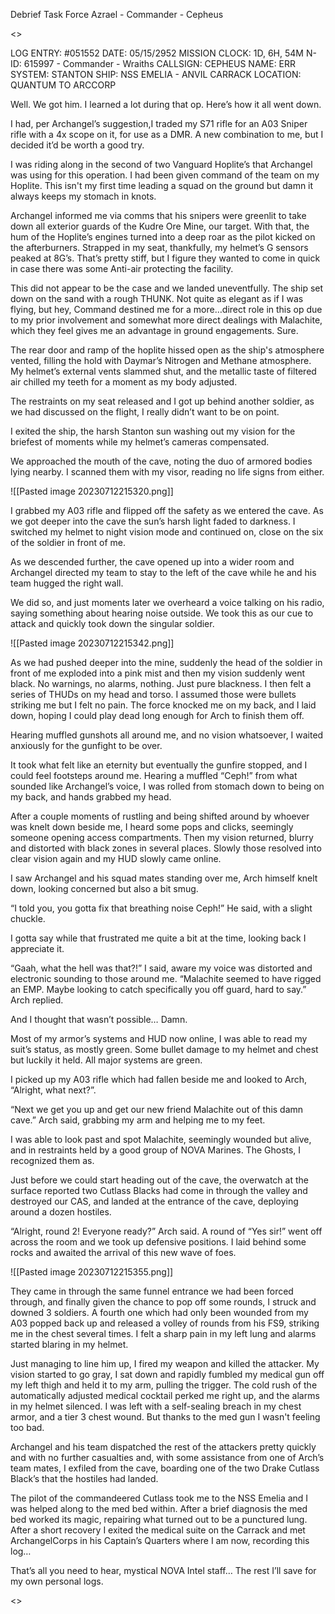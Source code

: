Debrief
Task Force Azrael - Commander - Cepheus

<<BEGIN LOG>>

LOG ENTRY: #051552
DATE: 05/15/2952
MISSION CLOCK: 1D, 6H, 54M
N-ID: 615997 - Commander - Wraiths
CALLSIGN: CEPHEUS
NAME: ERR
SYSTEM: STANTON
SHIP: NSS EMELIA - ANVIL CARRACK
LOCATION: QUANTUM TO ARCCORP

  

Well. We got him. I learned a lot during that op. Here’s how it all went down.

  

I had, per Archangel’s suggestion,I traded my S71 rifle for an A03 Sniper rifle with a 4x scope on it, for use as a DMR. A new combination to me, but I decided it’d be worth a good try.

  

I was riding along in the second of two Vanguard Hoplite’s that Archangel was using for this operation. I had been given command of the team on my Hoplite. This isn't my first time leading a squad on the ground but damn it always keeps my stomach in knots.

  

Archangel informed me via comms that his snipers were greenlit to take down all exterior guards of the Kudre Ore Mine, our target. With that, the hum of the Hoplite’s engines turned into a deep roar as the pilot kicked on the afterburners. Strapped in my seat, thankfully, my helmet’s G sensors peaked at 8G’s. That’s pretty stiff, but I figure they wanted to come in quick in case there was some Anti-air protecting the facility.

  

This did not appear to be the case and we landed uneventfully. The ship set down on the sand with a rough THUNK. Not quite as elegant as if I was flying, but hey, Command destined me for a more…direct role in this op due to my prior involvement and somewhat more direct dealings with Malachite, which they feel gives me an advantage in ground engagements. Sure.

  

The rear door and ramp of the hoplite hissed open as the ship's atmosphere vented, filling the hold with Daymar’s Nitrogen and Methane atmosphere. My helmet’s external vents slammed shut, and the metallic taste of filtered air chilled my teeth for a moment as my body adjusted.

  

The restraints on my seat released and I got up behind another soldier, as we had discussed on the flight, I really didn’t want to be on point.

I exited the ship, the harsh Stanton sun washing out my vision for the briefest of moments while my helmet’s cameras compensated.

We approached the mouth of the cave, noting the duo of armored bodies lying nearby. I scanned them with my visor, reading no life signs from either.

![[Pasted image 20230712215320.png]]

I grabbed my A03 rifle and flipped off the safety as we entered the cave. As we got deeper into the cave the sun’s harsh light faded to darkness. I switched my helmet to night vision mode and continued on, close on the six of the soldier in front of me.

  

As we descended further, the cave opened up into a wider room and Archangel directed my team to stay to the left of the cave while he and his team hugged the right wall.

  

We did so, and just moments later we overheard a voice talking on his radio, saying something about hearing noise outside. We took this as our cue to attack and quickly took down the singular soldier.

![[Pasted image 20230712215342.png]]

As we had pushed deeper into the mine, suddenly the head of the soldier in front of me exploded into a pink mist and then my vision suddenly went black. No warnings, no alarms, nothing. Just pure blackness. I then felt a series of THUDs on my head and torso. I assumed those were bullets striking me but I felt no pain. The force knocked me on my back, and I laid down, hoping I could play dead long enough for Arch to finish them off.

Hearing muffled gunshots all around me, and no vision whatsoever, I waited anxiously for the gunfight to be over.

  

It took what felt like an eternity but eventually the gunfire stopped, and I could feel footsteps around me. Hearing a muffled “Ceph!” from what sounded like Archangel’s voice, I was rolled from stomach down to being on my back, and hands grabbed my head.

  

After a couple moments of rustling and being shifted around by whoever was knelt down beside me, I heard some pops and clicks, seemingly someone opening access compartments. Then my vision returned, blurry and distorted with black zones in several places. Slowly those resolved into clear vision again and my HUD slowly came online.

I saw Archangel and his squad mates standing over me, Arch himself knelt down, looking concerned but also a bit smug.

“I told you, you gotta fix that breathing noise Ceph!” He said, with a slight chuckle.

I gotta say while that frustrated me quite a bit at the time, looking back I appreciate it.

  

“Gaah, what the hell was that?!” I said, aware my voice was distorted and electronic sounding to those around me. “Malachite seemed to have rigged an EMP. Maybe looking to catch specifically you off guard, hard to say.” Arch replied.

  

And I thought that wasn’t possible… Damn.

  

Most of my armor’s systems and HUD now online, I was able to read my suit’s status, as mostly green. Some bullet damage to my helmet and chest but luckily it held. All major systems are green.

  

I picked up my A03 rifle which had fallen beside me and looked to Arch, “Alright, what next?”.

“Next we get you up and get our new friend Malachite out of this damn cave.” Arch said, grabbing my arm and helping me to my feet.

  

I was able to look past and spot Malachite, seemingly wounded but alive, and in restraints held by a good group of NOVA Marines. The Ghosts, I recognized them as.

Just before we could start heading out of the cave, the overwatch at the surface reported two Cutlass Blacks had come in through the valley and destroyed our CAS, and landed at the entrance of the cave, deploying around a dozen hostiles.

  

“Alright, round 2! Everyone ready?” Arch said. A round of “Yes sir!” went off across the room and we took up defensive positions. I laid behind some rocks and awaited the arrival of this new wave of foes.

![[Pasted image 20230712215355.png]]

They came in through the same funnel entrance we had been forced through, and finally given the chance to pop off some rounds, I struck and downed 3 soldiers. A fourth one which had only been wounded from my A03 popped back up and released a volley of rounds from his FS9, striking me in the chest several times. I felt a sharp pain in my left lung and alarms started blaring in my helmet.

  

Just managing to line him up, I fired my weapon and killed the attacker. My vision started to go gray, I sat down and rapidly fumbled my medical gun off my left thigh and held it to my arm, pulling the trigger. The cold rush of the automatically adjusted medical cocktail perked me right up, and the alarms in my helmet silenced. I was left with a self-sealing breach in my chest armor, and a tier 3 chest wound. But thanks to the med gun I wasn't feeling too bad.

  

Archangel and his team dispatched the rest of the attackers pretty quickly and with no further casualties and, with some assistance from one of Arch’s team mates, I exfiled from the cave, boarding one of the two Drake Cutlass Black’s that the hostiles had landed.

  

The pilot of the commandeered Cutlass took me to the NSS Emelia and I was helped along to the med bed within. After a brief diagnosis the med bed worked its magic, repairing what turned out to be a punctured lung. After a short recovery I exited the medical suite on the Carrack and met ArchangelCorps in his Captain’s Quarters where I am now, recording this log…

  

That’s all you need to hear, mystical NOVA Intel staff… The rest I’ll save for my own personal logs.

  

<<END LOG>>